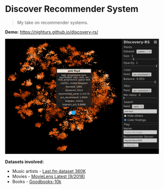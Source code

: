 # Discover Recommender System

> My take on recommender systems.

**Demo:** https://nighturs.github.io/discovery-rs/

![discovery-rs.jpg](https://raw.githubusercontent.com/NighTurs/discovery-rs/gh-pages/discovery-rs.jpg)

**Datasets involved:**
- Music artists - [Last.fm dataset 360K](http://ocelma.net/MusicRecommendationDataset/lastfm-360K.html)
- Movies - [MovieLens Latest (9/2018)](https://grouplens.org/datasets/movielens/latest)
- Books - [Goodbooks-10k](http://fastml.com/goodbooks-10k-a-new-dataset-for-book-recommendations/)